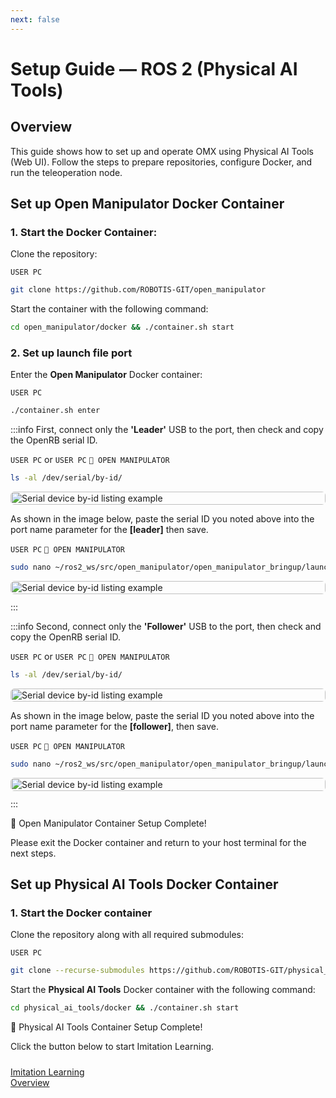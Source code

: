 ```yaml
---
next: false
---
```


# Setup Guide — ROS 2 (Physical AI Tools)

## Overview
This guide shows how to set up and operate OMX using Physical AI Tools (Web UI). Follow the steps to prepare repositories, configure Docker, and run the teleoperation node.

## Set up Open Manipulator Docker Container

### 1. Start the Docker Container:

Clone the repository:

`USER PC`
```bash
git clone https://github.com/ROBOTIS-GIT/open_manipulator
```
Start the container with the following command:

```bash
cd open_manipulator/docker && ./container.sh start
```

### 2. Set up launch file port

Enter the **Open Manipulator** Docker container:

`USER PC`
```bash
./container.sh enter
```
:::info
First, connect only the **'Leader'** USB to the port, then check and copy the OpenRB serial ID.

`USER PC` or `USER PC` `🐋 OPEN MANIPULATOR`
```bash
ls -al /dev/serial/by-id/
```
<div style="max-width: 650px; margin: 12px auto; display: flex; align-items: center; justify-content: center;">
  <img src="/quick_start_guide/omx/setup_port_name_L.png" alt="Serial device by-id listing example" style="width: 100%; height: auto; object-fit: contain; display: block; border-radius: 6px;" />
</div>

As shown in the image below, paste the serial ID you noted above into the port name parameter for the **[leader]** then save.

`USER PC` `🐋 OPEN MANIPULATOR`

```bash
sudo nano ~/ros2_ws/src/open_manipulator/open_manipulator_bringup/launch/omx_l_leader_ai.launch.py
```

<div style="max-width: 650px; margin: 12px auto; display: flex; align-items: center; justify-content: center;">
  <img src="/quick_start_guide/omx/setup_port_name.png" alt="Serial device by-id listing example" style="width: 100%; height: auto; object-fit: contain; display: block; border-radius: 6px;" />
</div>
:::


:::info
Second, connect only the **'Follower'** USB to the port, then check and copy the OpenRB serial ID.

`USER PC` or `USER PC` `🐋 OPEN MANIPULATOR`
```bash
ls -al /dev/serial/by-id/
```
<div style="max-width: 650px; margin: 12px auto; display: flex; align-items: center; justify-content: center;">
  <img src="/quick_start_guide/omx/setup_port_name_F.png" alt="Serial device by-id listing example" style="width: 100%; height: auto; object-fit: contain; display: block; border-radius: 6px;" />
</div>

As shown in the image below, paste the serial ID you noted above into the port name parameter for the **[follower]**, then save.

`USER PC` `🐋 OPEN MANIPULATOR`

```bash
sudo nano ~/ros2_ws/src/open_manipulator/open_manipulator_bringup/launch/omx_f_follower_ai.launch.py
```

<div style="max-width: 650px; margin: 12px auto; display: flex; align-items: center; justify-content: center;">
  <img src="/quick_start_guide/omx/setup_port_name.png" alt="Serial device by-id listing example" style="width: 100%; height: auto; object-fit: contain; display: block; border-radius: 6px;" />
</div>
:::













🎉 Open Manipulator Container Setup Complete!

Please exit the Docker container and return to your host terminal for the next steps.

## Set up Physical AI Tools Docker Container

### 1. Start the Docker container

Clone the repository along with all required submodules:

`USER PC`
```bash
git clone --recurse-submodules https://github.com/ROBOTIS-GIT/physical_ai_tools.git
```

Start the **Physical AI Tools** Docker container with the following command:
```bash
cd physical_ai_tools/docker && ./container.sh start
```

🎉 Physical AI Tools Container Setup Complete!

Click the button below to start Imitation Learning.

<div style='display: flex; justify-content: flex-start; gap: 30px; margin-top: 24px;'>
<a href="/omx/imitation_learning_omx.html" class="button-shortcut">
Imitation Learning<br>Overview
</a>
</div>
